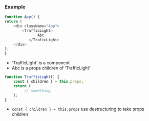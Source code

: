 ### Example

```javascript
function App() {
return (
	<div className="App">
		<TrafficLight>
               Abc
           </TraficLight>
	</div>
);
}
```

- 'TrafficLight' is a component
- Abc is a props children of 'TrafficLight'

```javascript
function TrafficLight() {
    const { children } = this.props;
    return (
         // something
    );
}
```

- `const { children } = this.props` use destructuring to take props children
